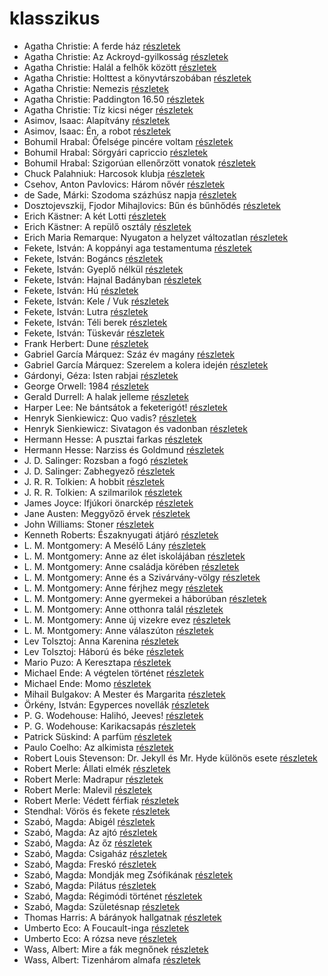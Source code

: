 # klasszikus

- Agatha Christie: A ferde ház [részletek](_details/%7Bopf.creator%7D.md#id_64)
- Agatha Christie: Az Ackroyd-gyilkosság [részletek](_details/%7Bopf.creator%7D.md#id_63)
- Agatha Christie: Halál a felhők között [részletek](_details/%7Bopf.creator%7D.md#id_69)
- Agatha Christie: Holttest a könyvtárszobában [részletek](_details/%7Bopf.creator%7D.md#id_71)
- Agatha Christie: Nemezis [részletek](_details/%7Bopf.creator%7D.md#id_72)
- Agatha Christie: Paddington 16.50 [részletek](_details/%7Bopf.creator%7D.md#id_74)
- Agatha Christie: Tíz kicsi néger [részletek](_details/%7Bopf.creator%7D.md#id_79)
- Asimov, Isaac: Alapítvány [részletek](_details/%7Bopf.creator%7D.md#id_1186)
- Asimov, Isaac: Én, a robot [részletek](_details/%7Bopf.creator%7D.md#id_1178)
- Bohumil Hrabal: Őfelsége pincére voltam [részletek](_details/%7Bopf.creator%7D.md#id_446)
- Bohumil Hrabal: Sörgyári capriccio [részletek](_details/%7Bopf.creator%7D.md#id_448)
- Bohumil Hrabal: Szigorúan ellenőrzött vonatok [részletek](_details/%7Bopf.creator%7D.md#id_449)
- Chuck Palahniuk: Harcosok klubja [részletek](_details/%7Bopf.creator%7D.md#id_660)
- Csehov, Anton Pavlovics: Három nővér [részletek](_details/%7Bopf.creator%7D.md#id_1420)
- de Sade, Márki: Szodoma százhúsz napja [részletek](_details/%7Bopf.creator%7D.md#id_1216)
- Dosztojevszkij, Fjodor Mihajlovics: Bűn és bűnhődés [részletek](_details/%7Bopf.creator%7D.md#id_346)
- Erich Kästner: A két Lotti [részletek](_details/%7Bopf.creator%7D.md#id_1199)
- Erich Kästner: A repülő osztály [részletek](_details/%7Bopf.creator%7D.md#id_964)
- Erich Maria Remarque: Nyugaton a helyzet változatlan [részletek](_details/%7Bopf.creator%7D.md#id_317)
- Fekete, István: A koppányi aga testamentuma [részletek](_details/%7Bopf.creator%7D.md#id_723)
- Fekete, István: Bogáncs [részletek](_details/%7Bopf.creator%7D.md#id_266)
- Fekete, István: Gyeplő nélkül [részletek](_details/%7Bopf.creator%7D.md#id_728)
- Fekete, István: Hajnal Badányban [részletek](_details/%7Bopf.creator%7D.md#id_729)
- Fekete, István: Hú [részletek](_details/%7Bopf.creator%7D.md#id_730)
- Fekete, István: Kele / Vuk [részletek](_details/%7Bopf.creator%7D.md#id_122)
- Fekete, István: Lutra [részletek](_details/%7Bopf.creator%7D.md#id_735)
- Fekete, István: Téli berek [részletek](_details/%7Bopf.creator%7D.md#id_267)
- Fekete, István: Tüskevár [részletek](_details/%7Bopf.creator%7D.md#id_121)
- Frank Herbert: Dune [részletek](_details/%7Bopf.creator%7D.md#id_182)
- Gabriel García Márquez: Száz év magány [részletek](_details/%7Bopf.creator%7D.md#id_223)
- Gabriel García Márquez: Szerelem a kolera idején [részletek](_details/%7Bopf.creator%7D.md#id_342)
- Gárdonyi, Géza: Isten rabjai [részletek](_details/%7Bopf.creator%7D.md#id_619)
- George Orwell: 1984 [részletek](_details/%7Bopf.creator%7D.md#id_364)
- Gerald Durrell: A halak jelleme [részletek](_details/%7Bopf.creator%7D.md#id_879)
- Harper Lee: Ne bántsátok a feketerigót! [részletek](_details/%7Bopf.creator%7D.md#id_987)
- Henryk Sienkiewicz: Quo vadis? [részletek](_details/%7Bopf.creator%7D.md#id_386)
- Henryk Sienkiewicz: Sivatagon és vadonban [részletek](_details/%7Bopf.creator%7D.md#id_382)
- Hermann Hesse: A pusztai farkas [részletek](_details/%7Bopf.creator%7D.md#id_400)
- Hermann Hesse: Narziss és Goldmund [részletek](_details/%7Bopf.creator%7D.md#id_401)
- J. D. Salinger: Rozsban a fogó [részletek](_details/%7Bopf.creator%7D.md#id_1409)
- J. D. Salinger: Zabhegyező [részletek](_details/%7Bopf.creator%7D.md#id_561)
- J. R. R. Tolkien: A hobbit [részletek](_details/%7Bopf.creator%7D.md#id_61)
- J. R. R. Tolkien: A szilmarilok [részletek](_details/%7Bopf.creator%7D.md#id_60)
- James Joyce: Ifjúkori önarckép [részletek](_details/%7Bopf.creator%7D.md#id_456)
- Jane Austen: Meggyőző érvek [részletek](_details/%7Bopf.creator%7D.md#id_996)
- John Williams: Stoner [részletek](_details/%7Bopf.creator%7D.md#id_1004)
- Kenneth Roberts: Északnyugati átjáró [részletek](_details/%7Bopf.creator%7D.md#id_745)
- L. M. Montgomery: A Mesélő Lány [részletek](_details/%7Bopf.creator%7D.md#id_492)
- L. M. Montgomery: Anne az élet iskolájában [részletek](_details/%7Bopf.creator%7D.md#id_483)
- L. M. Montgomery: Anne családja körében [részletek](_details/%7Bopf.creator%7D.md#id_484)
- L. M. Montgomery: Anne és a Szivárvány-völgy [részletek](_details/%7Bopf.creator%7D.md#id_485)
- L. M. Montgomery: Anne férjhez megy [részletek](_details/%7Bopf.creator%7D.md#id_486)
- L. M. Montgomery: Anne gyermekei a háborúban [részletek](_details/%7Bopf.creator%7D.md#id_487)
- L. M. Montgomery: Anne otthonra talál [részletek](_details/%7Bopf.creator%7D.md#id_488)
- L. M. Montgomery: Anne új vizekre evez [részletek](_details/%7Bopf.creator%7D.md#id_489)
- L. M. Montgomery: Anne válaszúton [részletek](_details/%7Bopf.creator%7D.md#id_490)
- Lev Tolsztoj: Anna Karenina [részletek](_details/%7Bopf.creator%7D.md#id_778)
- Lev Tolsztoj: Háború és béke [részletek](_details/%7Bopf.creator%7D.md#id_563)
- Mario Puzo: A Keresztapa [részletek](_details/%7Bopf.creator%7D.md#id_283)
- Michael Ende: A végtelen történet [részletek](_details/%7Bopf.creator%7D.md#id_353)
- Michael Ende: Momo [részletek](_details/%7Bopf.creator%7D.md#id_1430)
- Mihail Bulgakov: A Mester és Margarita [részletek](_details/%7Bopf.creator%7D.md#id_275)
- Örkény, István: Egyperces novellák [részletek](_details/%7Bopf.creator%7D.md#id_514)
- P. G. Wodehouse: Halihó, Jeeves! [részletek](_details/%7Bopf.creator%7D.md#id_945)
- P. G. Wodehouse: Karikacsapás [részletek](_details/%7Bopf.creator%7D.md#id_505)
- Patrick Süskind: A parfüm [részletek](_details/%7Bopf.creator%7D.md#id_408)
- Paulo Coelho: Az alkimista [részletek](_details/%7Bopf.creator%7D.md#id_261)
- Robert Louis Stevenson: Dr. Jekyll és Mr. Hyde különös esete [részletek](_details/%7Bopf.creator%7D.md#id_615)
- Robert Merle: Állati elmék [részletek](_details/%7Bopf.creator%7D.md#id_326)
- Robert Merle: Madrapur [részletek](_details/%7Bopf.creator%7D.md#id_334)
- Robert Merle: Malevil [részletek](_details/%7Bopf.creator%7D.md#id_336)
- Robert Merle: Védett férfiak [részletek](_details/%7Bopf.creator%7D.md#id_340)
- Stendhal: Vörös és fekete [részletek](_details/%7Bopf.creator%7D.md#id_562)
- Szabó, Magda: Abigél [részletek](_details/%7Bopf.creator%7D.md#id_1338)
- Szabó, Magda: Az ajtó [részletek](_details/%7Bopf.creator%7D.md#id_1357)
- Szabó, Magda: Az őz [részletek](_details/%7Bopf.creator%7D.md#id_1348)
- Szabó, Magda: Csigaház [részletek](_details/%7Bopf.creator%7D.md#id_1345)
- Szabó, Magda: Freskó [részletek](_details/%7Bopf.creator%7D.md#id_1347)
- Szabó, Magda: Mondják meg Zsófikának [részletek](_details/%7Bopf.creator%7D.md#id_1346)
- Szabó, Magda: Pilátus [részletek](_details/%7Bopf.creator%7D.md#id_1351)
- Szabó, Magda: Régimódi történet [részletek](_details/%7Bopf.creator%7D.md#id_1356)
- Szabó, Magda: Születésnap [részletek](_details/%7Bopf.creator%7D.md#id_1337)
- Thomas Harris: A bárányok hallgatnak [részletek](_details/%7Bopf.creator%7D.md#id_1032)
- Umberto Eco: A Foucault-inga [részletek](_details/%7Bopf.creator%7D.md#id_1024)
- Umberto Eco: A rózsa neve [részletek](_details/%7Bopf.creator%7D.md#id_789)
- Wass, Albert: Mire a fák megnőnek [részletek](_details/%7Bopf.creator%7D.md#id_213)
- Wass, Albert: Tizenhárom almafa [részletek](_details/%7Bopf.creator%7D.md#id_216)